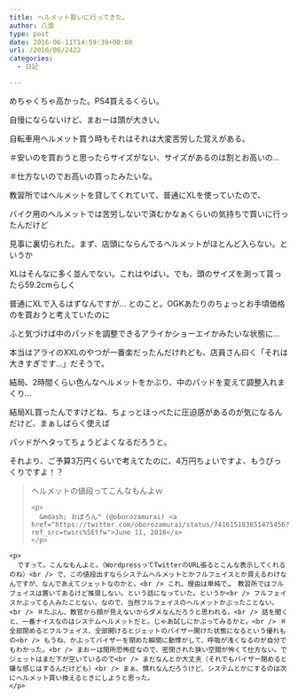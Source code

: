 ```yaml
---
title: ヘルメット買いに行ってきた。
author: 八雲
type: post
date: 2016-06-11T14:59:39+00:00
url: /2016/06/2422
categories:
  - 日記

---
```

めちゃくちゃ高かった。PS4買えるくらい。

自慢にならないけど、まおーは頭が大きい。
  
自転車用ヘルメット買う時もそれはそれは大変苦労した覚えがある。
  
＃安いのを買おうと思ったらサイズがない、サイズがあるのは割とお高いの…
  
＃仕方ないのでお高いの買ったみたいな。

教習所ではヘルメットを貸してくれていて、普通にXLを使っていたので、
  
バイク用のヘルメットでは苦労しないで済むかなぁくらいの気持ちで買いに行ったんだけど
  
見事に裏切られた。まず、店頭にならんでるヘルメットがほとんど入らない。というか
  
XLはそんなに多く並んでない。これはやばい。でも、頭のサイズを測って貰ったら59.2cmらしく
  
普通にXLで入るはずなんですが… とのこと。OGKあたりのちょっとお手頃価格のを買おうと考えていたのに
  
ふと気づけば中のパッドを調整できるアライかショーエイかみたいな状態に…
  
本当はアライのXXLのやつが一番楽だったんだけれども、店員さん曰く「それは大きすぎです…」だそうで。

結局、2時間くらい色んなヘルメットをかぶり、中のパッドを変えて調整入れまくり…
  
結局XL買ったんですけどね、ちょっとほっぺたに圧迫感があるのが気になるんだけど、まぁしばらく使えば
  
パッドがヘタってちょうどよくなるだろうと。
  
それより、ご予算3万円くらいで考えてたのに、4万円ちょいですよ、もうびっくりですよ！？

<div class="embed-container">
  <blockquote class="twitter-tweet" data-width="550">
    <p lang="ja" dir="ltr">
      ヘルメットの値段ってこんなもんよｗ
    </p>
    
    <p>
      &mdash; おぼろん™ (@oborozamurai) <a href="https://twitter.com/oborozamurai/status/741615183651475456?ref_src=twsrc%5Etfw">June 11, 2016</a>
    </p>
  </blockquote>
  
  <p>
    </div> 
    
    <p>
      ですって。こんなもんよと。（WordpressってTwitterのURL張るとこんな表示してくれるのね）<br /> で、この値段出すならシステムヘルメットとかフルフェイスとか買えるわけなんですが、なんであえてジェットなのかと。<br /> これ、理由は単純で…　教習所ではフルフェイスは置いてあるけど推奨しない。という話になっていた。というか<br /> フルフェイスかぶってる人みたことない。なので、当然フルフェイスのヘルメットかぶったことない。<br /> ＃たぶん、教官から顔が見えないからダメなんだろうと思われる。<br /> 話を聞くと、一番ナイスなのはシステムヘルメットだと。じゃあ試しにかぶってみるかと。<br /> ＃全部閉めるとフルフェイス、全部開けるとジェットのバイザー開けた状態になるという優れもの<br /> もうね、かぶってバイザーを閉めた瞬間に動悸がして、呼吸が浅くなるのが自分でもわかった。<br /> まおーは閉所恐怖症なので、密閉された狭い空間が怖くて仕方ない。でジェットはまだ下が空いているので<br /> まだなんとか大丈夫（それでもバイザー閉めると嫌な感じはするんだけども）<br /> まぁ、慣れなんだろうけど、システムとかにするのは次にヘルメット買い換えるときにしようと思った。
    </p>